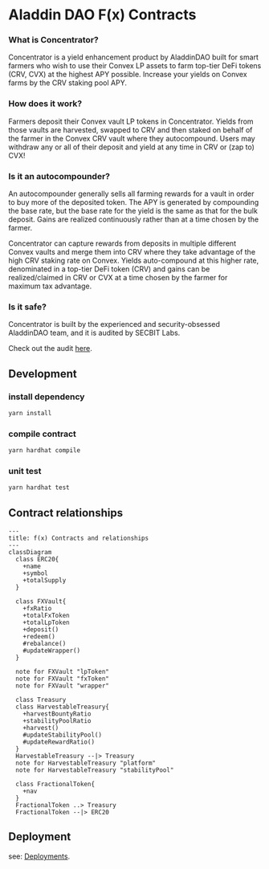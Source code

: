 # Aladdin DAO F(x) Contracts

### What is Concentrator?

Concentrator is a yield enhancement product by AladdinDAO built for smart farmers who wish to use their Convex LP assets to farm top-tier DeFi tokens (CRV, CVX) at the highest APY possible.  Increase your yields on Convex farms by the CRV staking pool APY.

### How does it work?

Farmers deposit their Convex vault LP tokens in Concentrator.  Yields from those vaults are harvested, swapped to CRV and then staked on behalf of the farmer in the Convex CRV vault where they autocompound.  Users may withdraw any or all of their deposit and yield at any time in CRV or (zap to) CVX!

### Is it an autocompounder?

An autocompounder generally sells all farming rewards for a vault in order to buy more of the deposited token.  The APY is generated by compounding the base rate, but the base rate for the yield is the same as that for the bulk deposit.  Gains are realized continuously rather than at a time chosen by the farmer.

Concentrator can capture rewards from deposits in multiple different Convex vaults and merge them into CRV where they take advantage of the high CRV staking rate on Convex.  Yields auto-compound at this higher rate, denominated in a top-tier DeFi token (CRV) and gains can be realized/claimed in CRV or CVX at a time chosen by the farmer for maximum tax advantage.

### Is it safe?

Concentrator is built by the experienced and security-obsessed AladdinDAO team, and it is audited by SECBIT Labs.

Check out the audit [here](./audit-reports/SECBIT_Concentrator_Report.pdf).

## Development

### install dependency

```bash
yarn install
```

### compile contract

```bash
yarn hardhat compile
```

### unit test

```bash
yarn hardhat test
```

## Contract relationships

``` mermaid
---
title: f(x) Contracts and relationships
---
classDiagram
  class ERC20{
    +name
    +symbol
    +totalSupply
  }

  class FXVault{
    +fxRatio
    +totalFxToken
    +totalLpToken
    +deposit()
    +redeem()
    #rebalance()
    #updateWrapper()
  }

  note for FXVault "lpToken"
  note for FXVault "fxToken"
  note for FXVault "wrapper"

  class Treasury
  class HarvestableTreasury{
    +harvestBountyRatio
    +stabilityPoolRatio
    +harvest()
    #updateStabilityPool()
    #updateRewardRatio()
  }
  HarvestableTreasury --|> Treasury
  note for HarvestableTreasury "platform"
  note for HarvestableTreasury "stabilityPool"

  class FractionalToken{
    +nav
  }
  FractionalToken ..> Treasury
  FractionalToken --|> ERC20

```

## Deployment

see: [Deployments](https://github.com/AladdinDAO/deployments).